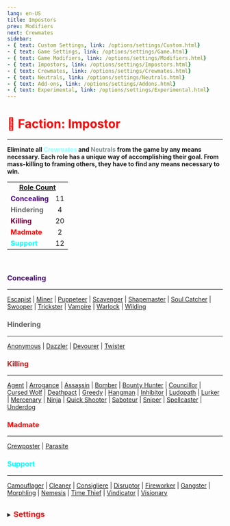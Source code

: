 ```yaml
---
lang: en-US
title: Impostors
prev: Modifiers
next: Crewmates
sidebar: 
- { text: Custom Settings, link: /options/settings/Custom.html}
- { text: Game Settings, link: /options/settings/Game.html}
- { text: Game Modifiers, link: /options/settings/Modifiers.html}
- { text: Impostors, link: /options/settings/Impostors.html}
- { text: Crewmates, link: /options/settings/Crewmates.html} 
- { text: Neutrals, link: /options/settings/Neutrals.html}
- { text: Add-ons, link: /options/settings/Addons.html}
- { text: Experimental, link: /options/settings/Experimental.html}
---
```


# <font color=red>🔴 <b>Faction: Impostor</b></font> <Badge text="Total: 49" type="tip" vertical="middle"/>
---
<b>Eliminate all <font color=#8cffff>Crewmates</font> and <font color=#7f8c8d>Neutrals</font> from the game by any means necessary. Each role has a unique way of accomplishing their goal. From mass-killing to framing others, they have to find any means necessary to win.</b><br>

<table>
<tr>
<td colspan="2" align="center"><b><u>Role Count</u></b></td>
</tr>

<tr>
<td><font color=indigo><b>Concealing</b></font></td>
<td align="center">11</td>
</tr>

<tr>
<td><font color=#636363><b>Hindering</b></font></td>
<td align="center">4</td>
</tr>

<tr>
<td><font color=#6e003a><b>Killing</b></font></td>
<td align="center">20</td>
</tr>

<tr>
<td><font color=red><b>Madmate</b></font></td>
<td align="center">2</td>
</tr>

<tr>
<td><font color=#00ffff><b>Support</b></font> </td>
<td align="center">12</td>
</tr>

</table>
<br>

### <font color=indigo>Concealing</font>
---
[Escapist](/options/impostors/concealing/escapist) | [Miner](/options/impostors/concealing/miner) | [Puppeteer](/options/impostors/concealing/puppeteer) | [Scavenger](/options/impostors/concealing/scavenger) | [Shapemaster](/options/impostors/concealing/shapemaster) | [Soul Catcher](/options/impostors/concealing/soulcatcher) | [Swooper](/options/impostors/concealing/swooper) | [Trickster](/options/impostors/concealing/trickster) | [Vampire](/options/impostors/concealing/vampire) | [Warlock](/options/impostors/concealing/warlock) | [Wilding](/options/impostors/concealing/wilding)
<br>

### <font color=#636363>Hindering</font>
---
[Anonymous](/options/impostors/hindering/anonymous) | [Dazzler](/options/impostors/hindering/dazzler) | [Devourer](/options/impostors/hindering/devourer) | [Twister](/options/impostors/hindering/twister)
<br>

### <font color=#b22222>Killing</font>
---
[Agent](/options/impostors/killing/agent) | [Arrogance](/options/impostors/killing/arrogance) | [Assassin](/options/impostors/killing/assassin) | [Bomber](/options/impostors/killing/bomber) | [Bounty Hunter](/options/impostors/killing/bountyhunter) | [Councillor](/options/impostors/killing/Councillor) | [Cursed Wolf](/options/impostors/killing/cursedwolf) | [Deathpact](/options/impostors/killing/deathpact) | [Greedy](/options/impostors/killing/greedy) | [Hangman](/options/impostors/killing/hangman) | [Inhibitor](/options/impostors/killing/inhibitor) | [Ludopath](/options/impostors/killing/ludopath) | [Lurker](/options/impostors/killing/lurker) | [Mercenary](/options/impostors/killing/mercenary) | [Ninja](/options/impostors/killing/ninja) | [Quick Shooter](/options/impostors/killing/quickshooter) | [Saboteur](/options/impostors/killing/saboteur) | [Sniper](/options/impostors/killing/sniper) | [Spellcaster](/options/impostors/killing/spellcaster) | [Underdog](/options/impostors/killing/underdog)
<br>

### <font color=red>Madmate</font>
---
[Crewposter](/options/impostors/madmate/crewposter) | [Parasite](/options/impostors/madmate/parasite)
<br>

### <font color=#00ffff>Support</font>
---
[Camouflager](/options/impostors/support/camouflager) | [Cleaner](/options/impostors/support/cleaner) | [Consigliere](/options/impostors/support/consigliere) | [Disruptor](/options/impostors/support/disruptor) | [Fireworker](/options/impostors/support/fireworker) | [Gangster](/options/impostors/support/gangster) | [Morphling](/options/impostors/support/morphling) | [Nemesis](/options/impostors/support/nemesis) | [Time Thief](/options/impostors/support/timethief) | [Vindicator](/options/impostors/support/vindicator) | [Visionary](/options/impostors/support/visionary)
<br>

<br>

<details>
<summary><font color=red size='4em'><b>Settings</b></font></summary>
<br>
Below are settings to make the game more balanced based on your lobby's style of gameplay:

* <font color=red>Impostors</font> know the roles of other <font color=red>Impostors</font>
  * You'll know the roles of other <font color=red>Impostors</font> by their role below their name and <font color=red>red</font> color
  * You can turn this <font color=green>ON</font> or <font color=red>OFF</font>
* <font color=red>Impostors</font> know <font color=red>Madmates</font>
  * You'll know the <font color=red>Madmate(s)</font> by their role below their name and <font color=red>red</font> color
  * You can turn this <font color=green>ON</font> or <font color=red>OFF</font>
* <font color=red>Impostors</font> can kill <font color=red>Madmates</font>
  * <font color=red>Impostors</font> can kill <font color=red>Madmate(s)</font> using their respective kill button ability
  * You can turn this <font color=green>ON</font> or <font color=red>OFF</font>
<br><br>

* <font color=red>Madmates</font> know each other
  * You'll know who the other <font color=red>Mamdates</font> are by their <font color=red>red</font> color name
  * You can turn this <font color=green>ON</font> or <font color=red>OFF</font>
* <font color=red>Madmates</font> know <font color=red>Impostors</font>
  * You'll know the roles of other <font color=red>Impostors</font> by their role below their name and <font color=red>red</font> color
  * You can turn this <font color=green>ON</font> or <font color=red>OFF</font>
* <font color=red>Madmates</font> can kill <font color=red>Impostors</font>
  * <font color=red>Madmates</font> with <font color=b22222>Killing</font> roles will be able to kill <font color=red>Impostors</font>
  * You can turn this <font color=green>ON</font> or <font color=red>OFF</font>
* <font color=red>Madmates</font> have <font color=red>Impostor</font> vision
  * <font color=red>Madmates</font> have maximum vision
  * You can turn this <font color=green>ON</font> or <font color=red>OFF</font>
* <font color=red>Madmates</font> can fix sabotages
  * Turning this <font color=green>ON</font> will essentially give <font color=red>Madmates</font> the [Fool](#fool) Add-on by default.
  * You can turn this <font color=green>ON</font> or <font color=red>OFF</font>
<br><br>

* <font color=red>Refugee</font>'s Kill Cooldown
  * The cooldown for <font color=red>Refugee</font>'s kill ability
<br><br>

* Default Shapeshift Cooldown
  * The default cooldown for any <font color=red>Impostor</font> with the ability to shapeshift
  * From 5 (minumum) to 995 (maximum) seconds with 5 seconds intervals
* <font color=red>Impostors</font> can't sabotage after they die
  * <font color=red>Impostors</font> can't call any sabotages after they die
  * You can turn this <font color=green>ON</font> or <font color=red>OFF</font>
</details>